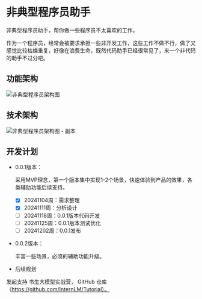 # 非典型程序员助手

非典型程序员助手，帮你做一些程序员不太喜欢的工作。

作为一个程序员，经常会被要求承担一些非开发工作，这些工作不做不行，做了又感觉比较枯燥重复，好像在浪费生命，既然代码助手已经很常见了，来一个非代码的助手不过分吧。

## 功能架构

![非典型程序员架构图](https://github.com/user-attachments/assets/5018356e-a259-46e3-ae26-14ec0be61b67)

## 技术架构

![非典型程序员架构图 - 副本](https://github.com/user-attachments/assets/c744930e-2119-480d-916e-4aee6394c57d)

## 开发计划

- 0.0.1版本：
  
  采用MVP理念，第一个版本集中实现1-2个场景，快速体验到产品的效果，各类辅助功能后续支持。
  
  - [x] 20241104周：需求整理
  - [x] 20241111周：分析设计
  - [ ] 20241118周：0.0.1版本代码开发
  - [ ] 20241125周：0.0.1版本测试优化
  - [ ] 20241202周：0.0.1发布
- 0.0.2版本：
  
  丰富一些场景，必须的辅助功能升级。
- 后续规划

发起支持 书生大模型实战营， GitHub 仓库（https://github.com/InternLM/Tutorial）。
